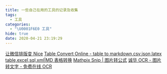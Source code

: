 ```yaml
---
title: 一些自己在用的工具的记录及收集
tags:
  - 工具
categories:
  - "\U0001F6E0 工具"
hide: true
date: 2020-04-21 23:19:29
---
```

[让微信排版变 Nice](https://www.mdnice.com/)
[Table Convert Online - table to markdown,csv,json,latex table,excel,sql,xml|MD 表格转换](https://tableconvert.com/)
[Mathpix Snip | 图片转公式](https://mathpix.com/)
[诚华 OCR - 图片转文字 - 免费在线 OCR](https://zhcn.109876543210.com/)